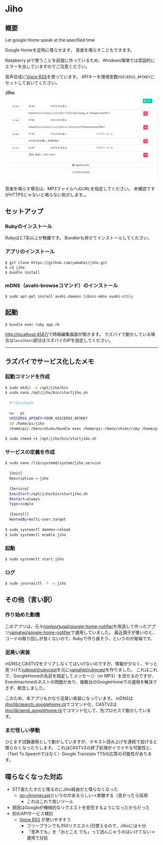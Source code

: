Jiho
====

概要
----

Let google Home speak at the specified time

Google Homeを定時に喋らせます。
音楽を鳴らすこともできます。

Raspberry piで使うことを前提に作っているため、Windows環境では意図的にエラーを出していますのでご注意ください。

音声合成に[Voice RSS](http://www.voicerss.org/)を使っています。
APIキーを環境変数`VOICERSS_APIKEY`にセットしておいてください。

![](localhost_4567_index.html.png)

音楽を鳴らす場合は、MP3ファイルへのURLを指定してください。
未確認ですがHTTPSじゃないと鳴らない気がします。。

セットアップ
------------
### Rubyのインストール

Rubyは2.7系以上が無難です。
Bundlerも併せてインストールしてください。

### アプリのインストール

```
$ git clone https://github.com/yamahei/jiho.git
$ cd jiho
$ bundle install
```

### mDNS（avahi-browseコマンド）のインストール

```
$ sudo apt-get install avahi-daemon libnss-mdns avahi-utils
```


起動
----

```
$ bundle exec ruby app.rb
```
[http://localhost:4567/](http://localhost:4567/)で時報編集画面が開きます。
ラズパイで動かしている場合は`localhost`部分はラズパイのIPを指定してください。

----

ラズパイでサービス化したメモ
----------------------------

### 起動コマンドを作成

```bash
$ sudo mkdir -p /opt/jiho/bin
$ sudo nano /opt/jiho/bin/startjiho.sh

  #!/bin/bash

  su - pi
  VOICERSS_APIKEY=YOUR_VOICERSS_APIKEY
  cd /home/pi/jiho
  /home/pi/.rbenv/shims/bundle exec /home/pi/.rbenv/shims/ruby /home/pi/jiho/app.rb

$ sudo chmod +x /opt/jiho/bin/startjiho.sh
```

### サービスの定義を作成

```bash
$ sudo nano /lib/systemd/system/jiho.service

  [Unit]
  Description = jiho

  [Service]
  ExecStart=/opt/jiho/bin/startjiho.sh
  Restart=always
  Type=simple

  [Install]
  WantedBy=multi-user.target

$ sudo systemctl daemon-reload
$ sudo systemctl enable jiho
```

### 起動

```bash
$ sudo systemctl start jiho
```

### ログ

```bash
$ sudo journalctl -f -u jiho
```


その他（言い訳）
----------------

### 作り始めた動機

このアプリは、元々[noelportugal/google-home-notifier](https://github.com/noelportugal/google-home-notifier)を改造して作ったアプリ[yamahei/google-home-notifier](https://github.com/yamahei/google-home-notifier)で運用していました。
最近調子が悪いのと、コードの取り回しが良くないので、Rubyで作り直そう、というのが発端です。

### 泥臭い実装

mDNSとCASTV2をクリアしなくてはいけないのですが、情報が少なく、やっと見つけた[julbouln/rubycast](https://github.com/julbouln/rubycast)を元に[yamahei/rubycast](https://github.com/yamahei/rubycast)を作りました。
これはこれで、GoogleHomeの名前を指定してメッセージ（or MP3）を流せるのですが、Eventmachineのネストの問題があり、複数台のGoogleHomeでの運用を解決できず、断念しました。

このため、本アプリもかなり泥臭い実装になっています。
mDNSは[jiho/lib/search_googlehome.rb](https://github.com/yamahei/jiho/blob/main/lib/search_googlehome.rb)でコマンド化、CASTV2は[jiho/lib/send_googlehome.rb](https://github.com/yamahei/jiho/blob/main/lib/send_googlehome.rb)でコマンド化して、別プロセスで動かしています。

### まだ怪しい挙動

ひとまず試験運用として動かしていますが、テキスト読み上げを連続で投げると喋らなくなったりします。
これはCASTV2の終了処理がイマイチな可能性と、（Text To Speechではなく）Google Translate TTSの応答の可能性があります。


喋らなくなった対応
------------------

* STT直たたきだと喋るのにJiho経由だと喋らなくなった
  * [go-chromecast](https://github.com/vishen/go-chromecast)というのがあるらしい→実験する（良かったら採用
    * これはこれで良いツール
* 原因はGoogleが機械的なリクエストを拒否するようになったからだった
* 別のAPIサービス検討
  * [Voice RSS](http://www.voicerss.org/) が使いやすそう
    * フリープランでも350リクエスト/日使えるので、Jihoには十分
    * 「音声でも」を「おとこえ でも」って読んじゃうのはいけてない→運用で対処

